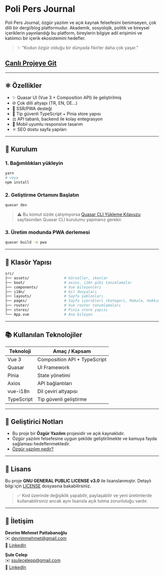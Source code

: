 # Poli Pers Journal

Poli Pers Journal, özgür yazılım ve açık kaynak felsefesini benimseyen, çok dilli bir dergi/blog platformudur. Akademik, sosyolojik, politik ve bireysel içeriklerin yayınlandığı bu platform, bireylerin bilgiye adil erişimini ve katılımcı bir içerik ekosistemini hedefler.

> ✨ “Kodun özgür olduğu bir dünyada fikirler daha çok yaşar.”

## [Canlı Projeye Git](https://test.polipersjournal.com/)

---

## ⚛️ Özellikler

- ✨ Quasar UI (Vue 3 + Composition API) ile geliştirilmiş
- 🌐 Çok dilli altyapı (TR, EN, DE...)
- 🤝 SSR/PWA desteği
- 🧰 Tip güvenli TypeScript + Pinia store yapısı
- ⚖️ API tabanlı, backend ile kolay entegrasyon
- 📲 Mobil uyumlu responsive tasarım
- ⚛️ SEO dostu sayfa yapıları

---

## 🚀 Kurulum

### 1. Bağımlılıkları yükleyin

```bash
yarn
# veya
npm install
```

### 2. Geliştirme Ortamını Başlatın

```bash
quasar dev
```

> ⚠️ Bu komut sizde çalışmıyorsa [Quasar CLI Yükleme Kılavuzu](https://quasar.dev/start/quasar-cli) sayfasından Quasar CLI kurulumu yapmanız gerekir.

### 3. Üretim modunda PWA derlemesi

```bash
quasar build -m pwa
```

---

## 📂 Klasör Yapısı

```bash
src/
├── assets/                # Görseller, ikonlar
├── boot/                  # axios, i18n gibi tanımlamalar
├── components/            # Vue bileşenleri
├── i18n/                  # Dil dosyaları
├── layouts/               # Sayfa şablonları
├── pages/                 # Sayfa içerikleri (Kategori, Makale, Hakkımızda...)
├── router/                # Vue router tanımlamaları
├── stores/                # Pinia store yapısı
└── App.vue                # Ana bileşen
```

---

## 📚 Kullanılan Teknolojiler

| Teknoloji  | Amaç / Kapsam                |
| ---------- | ---------------------------- |
| Vue 3      | Composition API + TypeScript |
| Quasar     | UI Framework                 |
| Pinia      | State yönetimi               |
| Axios      | API bağlantıları             |
| vue-i18n   | Dil çeviri altyapısı         |
| TypeScript | Tip güvenli geliştirme       |

---

## 👥 Geliştirici Notları

- Bu proje bir **Özgür Yazılım** projesidir ve açık kaynaklıdır.
- Özgür yazılım felsefesine uygun şekilde geliştirilmekte ve kamuya fayda sağlaması hedeflenmektedir.
- [Özgür yazılım nedir?](ozgur-yazilim-nedir.md)

---

## 🚪 Lisans

Bu proje **GNU GENERAL PUBLIC LICENSE v3.0** ile lisanslanmıştır. Detaylı bilgi için [LICENSE](LICENSE) dosyasına bakabilirsiniz.

> ✅ Kod üzerinde değişiklik yapabilir, paylaşabilir ve yeni üretimlerde kullanabilirsiniz ancak aynı lisansla açık tutma zorunluluğu vardır.

---

## 📨 İletişim

**Devrim Mehmet Pattabanoğlu**  
✉️ devrimmehmet@gmail.com  
🔗 [LinkedIn](https://www.linkedin.com/in/devrim-mehmet-pattabanoglu/)

**Şule Celep**  
✉️ ssulecelepp@gmail.com  
🔗 [LinkedIn](https://www.linkedin.com/in/sulecelep/)
